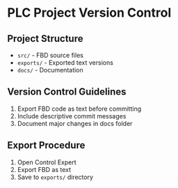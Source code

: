 # PLC Project Version Control

## Project Structure
- `src/` - FBD source files
- `exports/` - Exported text versions
- `docs/` - Documentation

## Version Control Guidelines
1. Export FBD code as text before committing
2. Include descriptive commit messages
3. Document major changes in docs folder

## Export Procedure
1. Open Control Expert
2. Export FBD as text
3. Save to `exports/` directory